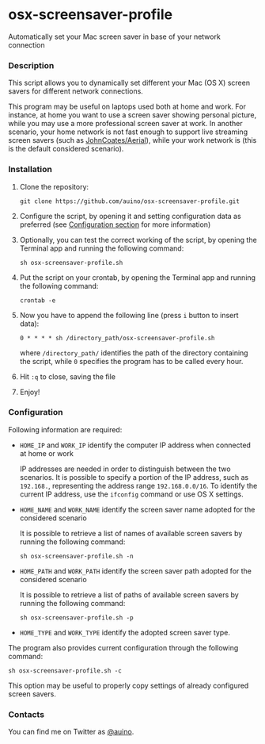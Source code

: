 # osx-screensaver-profile
Automatically set your Mac screen saver in base of your network connection

### Description ###

This script allows you to dynamically set different your Mac (OS X) screen savers for different network connections.

This program may be useful on laptops used both at home and work.
For instance, at home you want to use a screen saver showing personal picture, while you may use a more professional screen saver at work.
In another scenario, your home network is not fast enough to support live streaming screen savers (such as [JohnCoates/Aerial](https://github.com/JohnCoates/Aerial/)), while your work network is (this is the default considered scenario).

### Installation ###

 1. Clone the repository:

    ```
    git clone https://github.com/auino/osx-screensaver-profile.git
    ```

 2. Configure the script, by opening it and setting configuration data as preferred (see [Configuration section](#configuration) for more information)
 3. Optionally, you can test the correct working of the script, by opening the Terminal app and running the following command:

    ```
    sh osx-screensaver-profile.sh
    ```

 4. Put the script on your crontab, by opening the Terminal app and running the following command:

    ```
    crontab -e
    ```

 5. Now you have to append the following line (press `i` button to insert data):

    ```
    0 * * * * sh /directory_path/osx-screensaver-profile.sh
    ```

    where `/directory_path/` identifies the path of the directory containing the script, while `0` specifies the program has to be called every hour.
 6. Hit `:q` to close, saving the file
 7. Enjoy!

### Configuration ###

Following information are required:
 * `HOME_IP` and `WORK_IP` identify the computer IP address when connected at home or work

   IP addresses are needed in order to distinguish between the two scenarios.
   It is possible to specify a portion of the IP address, such as `192.168.`, representing the address range `192.168.0.0/16`.
   To identify the current IP address, use the `ifconfig` command or use OS X settings.

 * `HOME_NAME` and `WORK_NAME` identify the screen saver name adopted for the considered scenario

   It is possible to retrieve a list of names of available screen savers by running the following command:

   ```
   sh osx-screensaver-profile.sh -n
   ```

 * `HOME_PATH` and `WORK_PATH` identify the screen saver path adopted for the considered scenario

   It is possible to retrieve a list of paths of available screen savers by running the following command:

   ```
   sh osx-screensaver-profile.sh -p
   ```

 * `HOME_TYPE` and `WORK_TYPE` identify the adopted screen saver type.

The program also provides current configuration through the following command:

```
sh osx-screensaver-profile.sh -c
```

This option may be useful to properly copy settings of already configured screen savers.

### Contacts ###

You can find me on Twitter as [@auino](https://twitter.com/auino).
